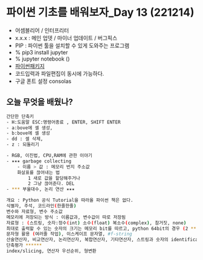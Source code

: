 # 파이썬 기초를 배워보자_Day 13 (221214)
- 어셈블리어 / 인터프리터  
- x.x.x : 메인 업뎃 / 마이너 업데이트 / 버그픽스 
- PIP : 파이썬 툴을 설치할 수 있게 도와주는 프로그램 
- % pip3 install jupyter 
- % jupyter notebook ()
- [파이썬패키지](https://pypi.org)
- 코드입력과 파일편집이 동시에 가능하다.
- 구글 폰트 설정 consolas
## 오늘 무엇을 배웠나?
```sh
간단한 단축키
- H:도움말 ESC:명령어종료 , ENTER, SHIFT ENTER
- a:bove에 셀 생성,
- b:bove에 셀 생성
- dd : 셀 삭제, 
- z : 되돌리기 
```
```sh
- RGB, 이진법, CPU,RAM에 관한 이야기 
- ✶✶✶ garbage collecting 
    - 이름 > 값 : 메모리 번지 주소값 
    화살표를 끊어내는 법 
        1 새로 값을 할당해주거나 
        2 그냥 끊어준다. DEL
- *** 부울대수, 논리 연산 ✶✶✶
```
```sh
개요 : Python 공식 Tutorial을 따라올 파이썬 책은 없다. 
식별자, 주석, 코드라인(한줄한줄)
변수와 자료형, 변수 주소값
메모리에 저장되는 방식 : 이름값과, 변수값이 따로 저장됨
자료형 : (스트링, 숫자:정수(int) 소수(float) 복소수(complex), 참거짓, none)
최대로 출력할 수 있는 숫자의 크기는 메모리 bit를 따르고, python 64bit의 경우 (2 ** 63) -1 까지 할당. 그보다 큰 값은 확장해서 처리 가능하기 때문에 큰 값도 취급가능
문자형 활용 (여러줄 작업), 이스케이프 문자열, #f-string
산술연산자, 비교연산자, 논리연산자, 복합연산자, 기타연산자, 스트링과 숫자의 identification
단축평가 ******
index/slicing, 연산자 우선순위, 형변환
```
